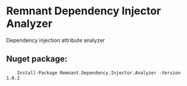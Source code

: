 # Remnant Dependency Injector Analyzer
Dependency injection attribute analyzer

## Nuget package:

        Install-Package Remnant.Dependency.Injector.Analyzer -Version 1.0.2
